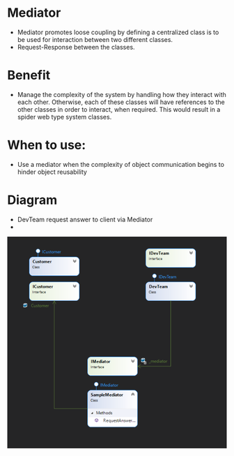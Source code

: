 # Mediator
- Mediator promotes loose coupling by defining a centralized class is to be used for interaction between two different classes.
- Request-Response between the classes.
  
# Benefit
- Manage the complexity of the system by handling how they interact with each other.
  Otherwise, each of these classes will have references to the other classes in order to interact, when required. This would result in a spider web type system classes.
 
# When to use: 
- Use a mediator when the complexity of object communication begins to hinder object reusability

# Diagram
- DevTeam request answer to client via Mediator
- 
![MediatorDesignPattern](https://github.com/nghianguyendev/design-pattern/blob/master/Mediator/Mediator.png?raw=true)
